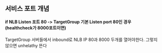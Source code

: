 ## 서비스 포트 개념

#### if  NLB Listen 포트 80 -> TargetGroup 기본 Listen port 80인 경우 (healthcheck가 8000포트이면)

TargetGroup 서버들에서 inbound로 NLB IP 80과 8000 두개를 열어야한다. 그렇지 않으면 unhelathy 뜬다

